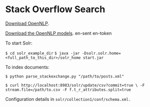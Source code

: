 Stack Overflow Search
================================

[Download OpenNLP](http://opennlp.apache.org`).

[Download the OpenNLP models](http://dev.iks-project.eu/downloads/opennlp/models-1.5/).
en-sent en-token


To start Solr:

`$ cd solr_example_dir`
`$ java -jar -Dsolr.solr.home=<full_path_to_this_dir>/solr_home start.jar`


To index documents:

`$ python parse_stackexchange.py "/path/to/posts.xml"` 

`$ curl http://localhost:8983/solr/update/csv?commit=true \
    -F stream.file=/path/to.csv -F f.t_r_attributes.split=true`

Configuration details in `solr/collection1/conf/schema.xml.`
